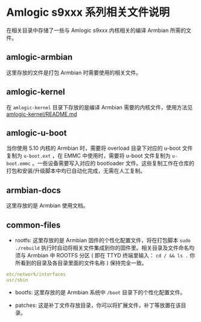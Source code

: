 # Amlogic s9xxx 系列相关文件说明

在相关目录中存储了一些与 Amlogic s9xxx 内核相关的编译 Armbian 所需的文件。

## amlogic-armbian

这里存放的文件是打包 Armbian 时需要使用的相关文件。

## amlogic-kernel

在 `amlogic-kernel` 目录下存放的是编译 Armbian 需要的内核文件，使用方法见 [amlogic-kernel/README.md](amlogic-kernel/README.md)

## amlogic-u-boot

当你使用 5.10 内核的 Armbian 时，需要将 overload 目录下对应的 u-boot 文件复制为 `u-boot.ext` ，在 EMMC 中使用时，需要将 u-boot 文件复制为 `u-boot.emmc` 。一些设备需要写入对应的 bootloader 文件。这些复制工作在仓库的打包和安装/升级脚本中均已自动化完成，无需在人工复制。

## armbian-docs

这里存放的是 Armbian 使用文档。

## common-files

- rootfs: 这里存放的是 Armbian 固件的个性化配置文件，将在打包脚本 `sudo ./rebuild` 执行时自动将相关文件集成到你的固件里。相关目录及文件命名均须与 Armbian 中 ROOTFS 分区 ( 即在 TTYD 终端里输入： `cd / && ls .` 你所看到的目录及各目录里面的文件名称 ) 保持完全一致。

```yaml
etc/network/interfaces
usr/sbin
```

- bootfs: 这里存放的是 Armbian 系统中 `/boot` 目录下的个性化配置文件。

- patches: 这是补丁文件存放目录，你可以将扩展文件，补丁等放置在该目录。
